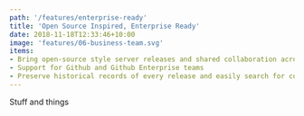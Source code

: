 ```yaml
---
path: '/features/enterprise-ready'
title: 'Open Source Inspired, Enterprise Ready'
date: 2018-11-18T12:33:46+10:00
image: 'features/06-business-team.svg'
items:
- Bring open-source style server releases and shared collaboration across teams and projects
- Support for Github and Github Enterprise teams
- Preserve historical records of every release and easily search for code you shipped last month, last quarter, or last year
---
```


Stuff and things